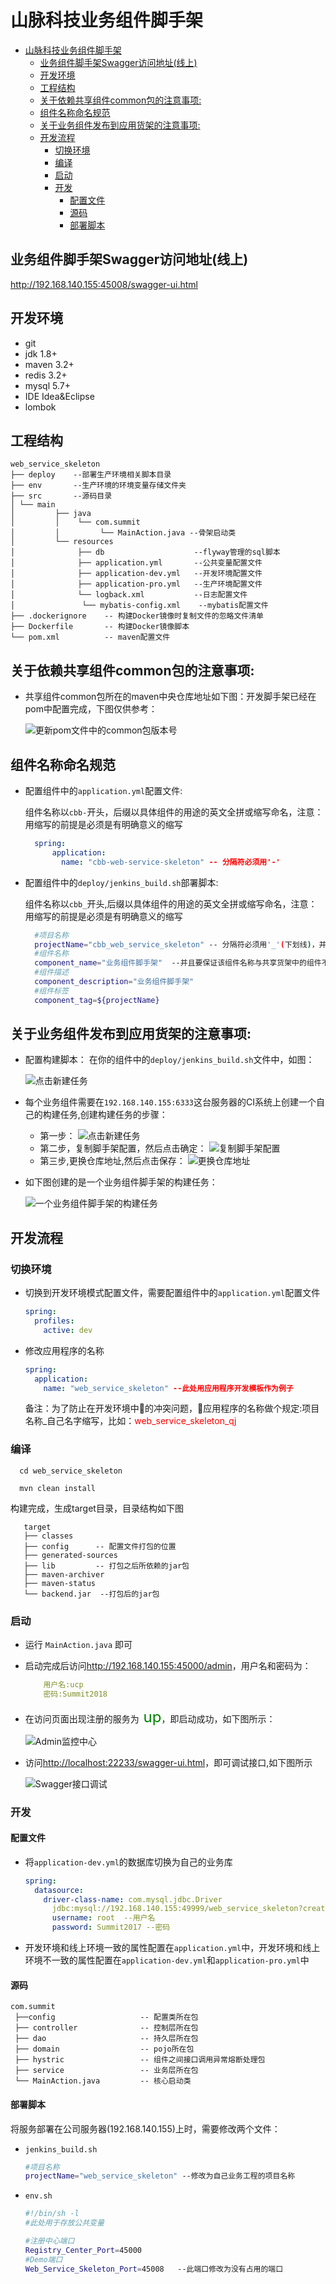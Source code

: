 # 山脉科技业务组件脚手架

- [山脉科技业务组件脚手架](#山脉科技业务组件脚手架)
    - [业务组件脚手架Swagger访问地址(线上)](#业务组件脚手架swagger访问地址线上)
    - [开发环境](#开发环境)
    - [工程结构](#工程结构)
    - [关于依赖共享组件common包的注意事项:](#关于依赖共享组件common包的注意事项:)
    - [组件名称命名规范](#组件名称命名规范)
    - [关于业务组件发布到应用货架的注意事项:](#关于业务组件发布到应用货架的注意事项:)
    - [开发流程](#开发流程)
        - [切换环境](#切换环境)
        - [编译](#编译)
        - [启动](#启动)
        - [开发](#开发)
            - [配置文件](#配置文件)
            - [源码](#源码)
            - [部署脚本](#部署脚本)

## 业务组件脚手架Swagger访问地址(线上)

<http://192.168.140.155:45008/swagger-ui.html>

## 开发环境
- git
- jdk 1.8+
- maven 3.2+
- redis 3.2+
- mysql 5.7+
- IDE Idea&Eclipse
- lombok

## 工程结构
```
web_service_skeleton
├── deploy    --部署生产环境相关脚本目录
├── env       --生产环境的环境变量存储文件夹
├── src       --源码目录
│ └── main
│         ├── java
│         │    └── com.summit
│         │         └── MainAction.java --骨架启动类
│         └── resources
│              ├── db                    --flyway管理的sql脚本
│              ├── application.yml       --公共变量配置文件
│              ├── application-dev.yml   --开发环境配置文件
│              ├── application-pro.yml   --生产环境配置文件
│              └── logback.xml           --日志配置文件
│               └── mybatis-config.xml    --mybatis配置文件
├── .dockerignore    -- 构建Docker镜像时复制文件的忽略文件清单
├── Dockerfile       -- 构建Docker镜像脚本
└── pom.xml          -- maven配置文件
```

## 关于依赖共享组件common包的注意事项:

- 共享组件common包所在的maven中央仓库地址如下图：开发脚手架已经在pom中配置完成，下图仅供参考：

    ![更新pom文件中的common包版本号](doc/image/maven-center.png)

## 组件名称命名规范

- 配置组件中的`application.yml`配置文件:

  组件名称以`cbb-`开头，后缀以具体组件的用途的英文全拼或缩写命名，注意：用缩写的前提是必须是有明确意义的缩写

  ``` yml
    spring:
        application:
          name: "cbb-web-service-skeleton" -- 分隔符必须用'-'
  ```

- 配置组件中的`deploy/jenkins_build.sh`部署脚本:

  组件名称以`cbb_`开头,后缀以具体组件的用途的英文全拼或缩写命名，注意：用缩写的前提是必须是有明确意义的缩写

  ``` sh
    #项目名称
    projectName="cbb_web_service_skeleton" -- 分隔符必须用'_'(下划线)，并且要保证该组件名称与共享货架中的组件不冲突
    #组件名称
    component_name="业务组件脚手架"  --并且要保证该组件名称与共享货架中的组件不冲突
    #组件描述
    component_description="业务组件脚手架"
    #组件标签
    component_tag=${projectName}
  ```


## 关于业务组件发布到应用货架的注意事项:

- 配置构建脚本：
  在你的组件中的`deploy/jenkins_build.sh`文件中，如图：

  ![点击新建任务](doc/image/deploy_script.png)

- 每个业务组件需要在`192.168.140.155:6333`这台服务器的CI系统上创建一个自己的构建任务,创建构建任务的步骤：
  - 第一步：
    ![点击新建任务](doc/image/create_build_job.png)
  - 第二步，复制脚手架配置，然后点击确定：
    ![复制脚手架配置](doc/image/copy_config.png)
  - 第三步,更换仓库地址,然后点击保存：
    ![更换仓库地址](doc/image/change_git_address.png)

- 如下图创建的是一个业务组件脚手架的构建任务：

    ![一个业务组件脚手架的构建任务](doc/image/jenkins.png)

## 开发流程

### 切换环境

- 切换到开发环境模式配置文件，需要配置组件中的`application.yml`配置文件
    ``` yml
    spring:
      profiles:
        active: dev
    ```
- 修改应用程序的名称
    ``` yml
    spring:
      application:
        name: "web_service_skeleton" --此处用应用程序开发模板作为例子
    ```
  备注：为了防止在开发环境中的冲突问题，应用程序的名称做个规定:项目名称_自己名字缩写，比如：<font color=#FF0000>web_service_skeleton_qj</font>

### 编译

``` shell
  cd web_service_skeleton

  mvn clean install
```

构建完成，生成target目录，目录结构如下图

```
   target
   ├── classes
   ├── config      -- 配置文件打包的位置
   ├── generated-sources
   ├── lib         -- 打包之后所依赖的jar包
   ├── maven-archiver
   ├── maven-status
   └── backend.jar  --打包后的jar包
```

### 启动

- 运行 `MainAction.java` 即可

- 启动完成后访问<http://192.168.140.155:45000/admin>，用户名和密码为：

  ``` yml
      用户名:ucp
      密码:Summit2018
  ```

- 在访问页面出现注册的服务为<font color=green size=5px> up</font>，即启动成功，如下图所示：

  ![Admin监控中心](doc/image/Admin监控中心.png)

- 访问<http://localhost:22233/swagger-ui.html>，即可调试接口,如下图所示

  ![Swagger接口调试](doc/image/Swagger接口调试.png)

### 开发

#### 配置文件

- 将`application-dev.yml`的数据库切换为自己的业务库

  ```yml
  spring:
    datasource:
      driver-class-name: com.mysql.jdbc.Driver
        jdbc:mysql://192.168.140.155:49999/web_service_skeleton?createDatabaseIfNotExist=true&useSSL=false&useUnicode=yes&characterEncoding=UTF-8
        username: root  --用户名
        password: Summit2017 --密码
  ```

- 开发环境和线上环境一致的属性配置在`application.yml`中，开发环境和线上环境不一致的属性配置在`application-dev.yml`和`application-pro.yml`中

#### 源码

```
com.summit
 ├──config                   -- 配置类所在包
 ├── controller              -- 控制层所在包
 ├── dao                     -- 持久层所在包
 ├── domain                  -- pojo所在包
 ├── hystric                 -- 组件之间接口调用异常熔断处理包
 ├── service                 -- 业务层所在包
 └── MainAction.java         -- 核心启动类
```

#### 部署脚本

将服务部署在公司服务器(192.168.140.155)上时，需要修改两个文件：

- `jenkins_build.sh`

  ``` sh
  #项目名称
  projectName="web_service_skeleton" --修改为自己业务工程的项目名称
  ```
  

- `env.sh`

  ``` sh
  #!/bin/sh -l
  #此处用于存放公共变量

  #注册中心端口
  Registry_Center_Port=45000
  #Demo端口
  Web_Service_Skeleton_Port=45008   --此端口修改为没有占用的端口
  ```
